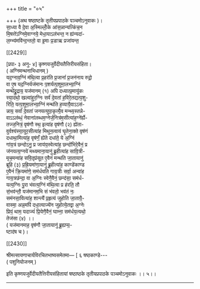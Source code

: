 +++
title = "०५"

+++
(अथ षष्ठाष्टके तृतीयप्रपाठके पञ्चमोऽनुवाकः )।  
सा॒ध्या वै दे॒वा अ॒स्मिल्लोँ॒के आ॑स॒न्नान्यत्किंच॒न  
मि॒षत्ते॑ऽग्निमे॒वाग्नये॒ मेधा॒याऽल॑भन्त॒ न ह्य॑न्यदा॑-  
ल॒म्भ्य॑मवि॑न्द॒न्ततो॒ वा इ॒माः प्र॒डाऋ प्रजा॑यन्त॒

[[2429]]

[प्रपा॰ ३ अनु॰ ४] कृष्णयजुर्वेदीयतैत्तिरीयसंहिता।  
( अग्निमन्थनाभिधानम् )  
यद॒ग्नाव॒ग्निं म॑थि॒त्वा प्र॒हर॑ति प्र॒जानां॑ प्र॒जन॑नाय रुद्रो॒  
वा ए॒ष यद॒ग्निर्यज॑मानः प॒शर्यत्प॒शुमा॒लभ्या॒ग्निं  
मन्थे॑द्रु॒द्राय॒ यज॑मानम् (१) अपि दध्यात्प्र॒मायु॑कः  
स्या॒दथो॒ खल्वा॑हुर॒ग्निः सर्व॑ दे॒वता॑ ह॒विरे॒तद्यत्प॒शु-  
रिति॒ यत्प॒शुमा॒लभ्या॒ग्निं मन्थ॑ति ह॒व्यायै॒वाऽऽस॑-  
न्नाय॒ सर्वा॑ दे॒वता॑ जनयत्युपा॒कृत्यै॒व मन्थ्य॒स्तन्ने-  
वाऽऽल॑ब्धं॒ नेवाना॑लब्धम॒ग्नेर्ज॒नित्र॑म॒सीत्या॑ह॒ग्ने॑र्ह्ये-  
तज्ज॒नित्रं॒ वृष॑णौ स्थ॒ इत्या॑ह वृष॑णौ (२) ह्ये॑ता-  
वुर्वश्य॑स्या॒युर॒सीत्या॑ह मिथुन॒त्वाय॑ घृ॒तेना॒क्ते वृष॑णं  
दधाथा॒मित्या॑ह॒ वृष॑णँ॒ ह्ये॑ते दधा॑ते॒ ये अ॒ग्निं  
गा॑य॒त्रं छन्दोऽनु॒ प्र जाय॑य॒स्वेत्या॑ह॒ छन्दो॑भिरे॒वैनं॒ प्र  
ज॑नयत्य॒ग्नये॑ मथ्यमाना॒यानु॑ ब्रू॒हीत्या॑ह सावि॒त्री-  
मृच॒मन्वा॑ह सवि॒तृप्र॑सूत ए॒वैनं॑ मन्थति जा॒तायानु॑  
ब्रूहि (३) प्र॒ह्रि॒यमा॑णा॒यानु॑ ब्रू॒हीत्या॑ह॒ काण्डे॑काण्ड  
ए॒वैनं॑ क्रि॒यमा॑णे॒ सम॑र्धयति गाय॒त्रीः सर्वा॒ अन्वा॑ह  
गाय॒त्रछ॑न्दा॒ वा अ॒ग्निः स्वेनै॒वैनं॒ छन्द॑सा॒ सम॑र्ध-  
यत्य॒ग्निः पु॒रा भ॑वत्य॒ग्निं म॑थि॒त्वा प्र ह॑रति॒ तौ  
सं॒भव॑न्तौ॒ यज॑मानम॒भि सं भ॑वतो॒ भव॑तं नः॒  
सम॑नसा॒वित्या॑ह॒ शान्त्यै॑ प्र॒हृत्य॑ जुहोति जा॒तायै॒-  
वास्मा॒ अन्न॒मपि॑ दधा॒त्याज्ये॑न जुहोत्ये॒तद्वा अ॒ग्नेः  
प्रियं॒ थाम॒ यदाज्यं॑ प्रि॒येणै॒वैनं॒ घाम्ना॒ सम॑र्धय॒त्यथो॒  
तेज॑सा (४) ।।  
( यज॑मानमाह॒ वृष॑णौ जा॒तायानु॑ ब्रू॒ह्यप्य॒-  
ष्टाद॑ष च )।

[[2430]]

श्रीमत्सायणाचार्यविरचितभाष्यसमेतमा— [ ६ षष्ठकाण्डे---  
( पशुनियोजनम् )

इति कृष्णयजुर्वेदीयतैत्तिरीयसंहितायां षष्ठाष्ठके तृतीयप्रपाठके पञ्चमोऽनुवाकः ।। ५।।  
___________
